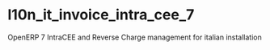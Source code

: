 l10n_it_invoice_intra_cee_7
===========================

OpenERP 7 IntraCEE and Reverse Charge management for italian installation
